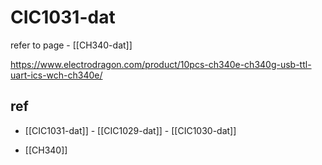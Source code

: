 
# CIC1031-dat


refer to page - [[CH340-dat]]

https://www.electrodragon.com/product/10pcs-ch340e-ch340g-usb-ttl-uart-ics-wch-ch340e/


## ref 

- [[CIC1031-dat]] - [[CIC1029-dat]] - [[CIC1030-dat]]


- [[CH340]]



